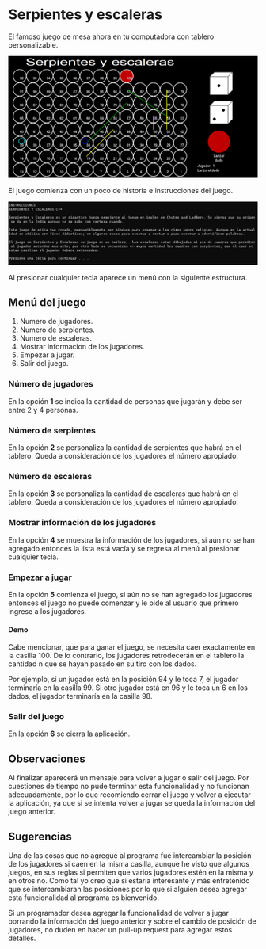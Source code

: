 # Serpientes y escaleras
El famoso juego de mesa ahora en tu computadora con tablero personalizable.

![](static/img/game.png)

El juego comienza con un poco de historia e instrucciones del juego. 

![](static/img/instrucciones.png)

Al presionar cualquier tecla aparece un menú con la siguiente estructura.

## Menú del juego
1. Numero de jugadores.
2. Numero de serpientes.
3. Numero de escaleras.
4. Mostrar informacion de los jugadores.
5. Empezar a jugar.
6. Salir del juego.

### Número de jugadores
En la opción **1** se indica la cantidad de personas que jugarán y debe ser entre 2 y 4 personas.

### Número de serpientes
En la opción **2** se personaliza la cantidad de serpientes que habrá en el tablero. Queda a consideración de los jugadores el número apropiado.

### Número de escaleras
En la opción **3** se personaliza la cantidad de escaleras que habrá en el tablero. Queda a consideración de los jugadores el número apropiado.

### Mostrar información de los jugadores
En la opción **4** se muestra la información de los jugadores, si aún no se han agregado entonces la lista está vacía y se regresa al menú al presionar cualquier tecla.

### Empezar a jugar
En la opción **5** comienza el juego, si aún no se han agregado los jugadores entonces el juego no puede comenzar y le pide al usuario que primero ingrese a los jugadores.

#### Demo

Cabe mencionar, que para ganar el juego, se necesita caer exactamente en la casilla 100. De lo contrario, los jugadores retrodecerán en el tablero la cantidad n que se hayan pasado en su tiro con los dados.

Por ejemplo, si un jugador está en la posición 94 y le toca 7, el jugador terminaría en la casilla 99. Si otro jugador está en 96 y le toca un 6 en los dados, el jugador terminaría en la casilla 98.

### Salir del juego
En la opción **6** se cierra la aplicación.

## Observaciones
Al finalizar aparecerá un mensaje para volver a jugar o salir del juego. Por cuestiones de tiempo no pude terminar esta funcionalidad y no funcionan adecuadamente, por lo que recomiendo cerrar el juego y volver a ejecutar la aplicación, ya que si se intenta volver a jugar se queda la información del juego anterior.

## Sugerencias
Una de las cosas que no agregué al programa fue intercambiar la posición de los jugadores si caen en la misma casilla, aunque he visto que algunos juegos, en sus reglas si permiten que varios jugadores estén en la misma y en otros no.
Como tal yo creo que si estaría interesante y más entretenido que se intercambiaran las posiciones por lo que si alguien desea agregar esta funcionalidad al programa es bienvenido.

Si un programador desea agregar la funcionalidad de volver a jugar borrando la información del juego anterior y sobre el cambio de posición de jugadores, no duden en hacer un pull-up request para agregar estos detalles.